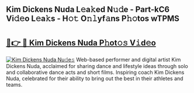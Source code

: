 ## Kim Dickens Nuda L𝚎a𝚔ed N𝚞𝚍e - Part-kC6 Vi𝚍𝚎o L𝚎a𝚔s - H𝚘𝚝 O𝚗𝚕yf𝚊ns P𝚑𝚘tos wTPMS

# <h2><a href="http://kf5kb8x.oniu.top/?m=Kim+Dickens+Nuda">🔗👉 🔴 Kim Dickens Nuda P𝚑ot𝚘𝚜 V𝚒d𝚎o</a></h2>

[![Kim Dickens Nuda Nu𝚍e𝚜](https://i.imgur.com/0qMVB7G.gif)](http://kf5kb8x.oniu.top/?m=Kim+Dickens+Nuda)
Web-based performer and digital artist Kim Dickens Nuda, acclaimed for sharing dance and lifestyle ideas through solo and collaborative dance acts and short films. Inspiring coach Kim Dickens Nuda, celebrated for their ability to bring out the best in their athletes and teams.  
